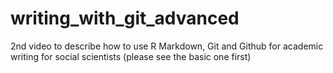 # writing_with_git_advanced
2nd video to describe how to use R Markdown, Git and Github for academic writing for social scientists (please see the basic one first)
